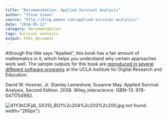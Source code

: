 ```yaml
---
title: "Recommendation: Applied Survival Analysis"
author: "Steve Simon"
source: "http://blog.pmean.com/applied-survival-analysis/"
date: "2018-05-22"
category: Recommendation
tags: Survival analysis
output: html_document
---
```


Although the title says "Applied", this book has a fair amount of
mathematics in it, which helps you understand why certain approaches
work well. The sample outputs for this book are [reproduced in several
different software
programs](https://stats.idre.ucla.edu/other/examples/asa2/) at the UCLA
Institute for Digital Research and Education. 

<!---More--->

David W. Hosmer, Jr. Stanley Lemeshow, Susanne May. Applied Survival
Analysis, Second Edition. 2008. Wiley_interscience. ISBN-13:
978-0471754992.

![41Y3hCIFjdL._SX310_BO1%2c204%2c203%2c200_.jpg not found.](http://www.pmean.com/images/images/18/applied-survival-analysis01.png)
width="260px"}


